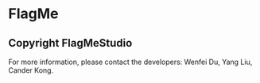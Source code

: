 # FlagMe
## Copyright FlagMeStudio

For more information, please contact the developers: Wenfei Du, Yang Liu, Cander Kong. 
